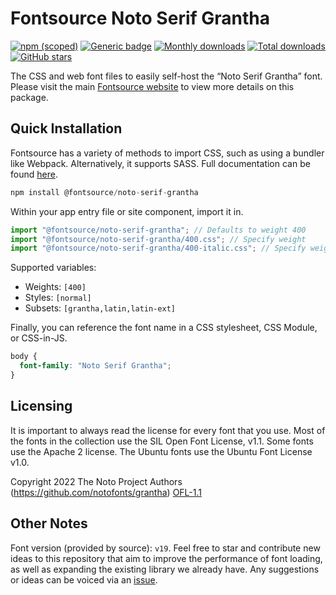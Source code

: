 # Fontsource Noto Serif Grantha

[![npm (scoped)](https://img.shields.io/npm/v/@fontsource/noto-serif-grantha?color=brightgreen)](https://www.npmjs.com/package/@fontsource/noto-serif-grantha) [![Generic badge](https://img.shields.io/badge/fontsource-passing-brightgreen)](https://github.com/fontsource/fontsource) [![Monthly downloads](https://badgen.net/npm/dm/@fontsource/noto-serif-grantha)](https://github.com/fontsource/fontsource) [![Total downloads](https://badgen.net/npm/dt/@fontsource/noto-serif-grantha)](https://github.com/fontsource/fontsource) [![GitHub stars](https://img.shields.io/github/stars/fontsource/fontsource.svg?style=social&label=Star)](https://github.com/fontsource/fontsource/stargazers)

The CSS and web font files to easily self-host the “Noto Serif Grantha” font. Please visit the main [Fontsource website](https://fontsource.org/fonts/noto-serif-grantha) to view more details on this package.

## Quick Installation

Fontsource has a variety of methods to import CSS, such as using a bundler like Webpack. Alternatively, it supports SASS. Full documentation can be found [here](https://fontsource.org/docs/getting-started/introduction).

```javascript
npm install @fontsource/noto-serif-grantha
```

Within your app entry file or site component, import it in.

```javascript
import "@fontsource/noto-serif-grantha"; // Defaults to weight 400
import "@fontsource/noto-serif-grantha/400.css"; // Specify weight
import "@fontsource/noto-serif-grantha/400-italic.css"; // Specify weight and style

```

Supported variables:
- Weights: `[400]`
- Styles: `[normal]`
- Subsets: `[grantha,latin,latin-ext]`

Finally, you can reference the font name in a CSS stylesheet, CSS Module, or CSS-in-JS.

```css
body {
  font-family: "Noto Serif Grantha";
}
```

## Licensing
It is important to always read the license for every font that you use.
Most of the fonts in the collection use the SIL Open Font License, v1.1. Some fonts use the Apache 2 license. The Ubuntu fonts use the Ubuntu Font License v1.0.

Copyright 2022 The Noto Project Authors (https://github.com/notofonts/grantha)
[OFL-1.1](http://scripts.sil.org/OFL)

## Other Notes
Font version (provided by source): `v19`.
Feel free to star and contribute new ideas to this repository that aim to improve the performance of font loading, as well as expanding the existing library we already have. Any suggestions or ideas can be voiced via an [issue](https://github.com/fontsource/fontsource/issues).